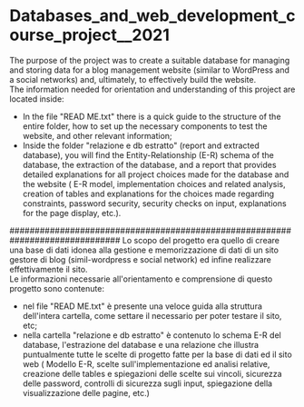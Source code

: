 # Databases_and_web_development_course_project__2021

The purpose of the project was to create a suitable database for managing and storing data for a blog management website (similar to WordPress and a social networks) and, ultimately, to effectively build the website.  
The information needed for orientation and understanding of this project are located inside:  
- In the file "READ ME.txt" there is a quick guide to the structure of the entire folder, how to set up the necessary components to test the website, and other relevant information;
- Inside the folder "relazione e db estratto" (report and extracted database), you will find the Entity-Relationship (E-R) schema of the database, the extraction of the database, and a report  that provides detailed explanations for all project choices made for the database and the website ( E-R model, implementation choices and related analysis, creation of tables and explanations for the choices made regarding constraints, password security, security checks on input, explanations for the page display, etc.).  

##############################################################################
Lo scopo del progetto era quello di creare una base di dati idonea alla gestione e memorizzazione di dati di un sito gestore di blog (simil-wordpress e social network) ed infine realizzare effettivamente il sito.  
Le informazioni necessarie all'orientamento e comprensione di questo progetto sono contenute:  
- nel file "READ ME.txt" è presente una veloce guida alla struttura dell'intera cartella, come settare il necessario per poter testare il sito, etc;
- nella cartella "relazione e db estratto" è contenuto lo schema E-R del database, l'estrazione del database e una relazione che illustra puntualmente tutte le scelte di progetto fatte per la base di dati ed il sito web ( Modello E-R, scelte sull'implementazione ed analisi relative, creazione delle tables e spiegazioni delle scelte sui vincoli, sicurezza delle password, controlli di sicurezza sugli input, spiegazione della visualizzazione delle pagine, etc.) 
